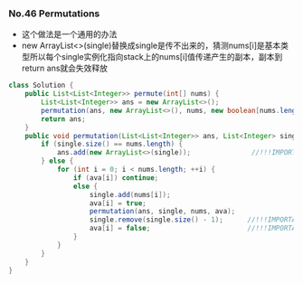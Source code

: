 ### No.46 Permutations
* 这个做法是一个通用的办法
* new ArrayList<>(single)替换成single是传不出来的，猜测nums[i]是基本类型所以每个single实例化指向stack上的nums[i]值传递产生的副本，副本到return ans就会失效释放
```java
class Solution {
    public List<List<Integer>> permute(int[] nums) {
        List<List<Integer>> ans = new ArrayList<>();
        permutation(ans, new ArrayList<>(), nums, new boolean[nums.length]);
        return ans;
    }
    public void permutation(List<List<Integer>> ans, List<Integer> single, int[] nums, boolean[] ava) {
        if (single.size() == nums.length) {
            ans.add(new ArrayList<>(single));               //!!!IMPORTANT
        } else {
            for (int i = 0; i < nums.length; ++i) {
                if (ava[i]) continue;
                else {
                    single.add(nums[i]);
                    ava[i] = true;
                    permutation(ans, single, nums, ava);
                    single.remove(single.size() - 1);      //!!!IMPORTANT
                    ava[i] = false;                        //!!!IMPORTANT
                }
            }
        }
    }
}
```
